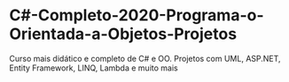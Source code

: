# C#-Completo-2020-Programa-o-Orientada-a-Objetos-Projetos

Curso mais didático e completo de C# e OO. Projetos com UML, ASP.NET, Entity Framework, LINQ, Lambda e muito mais
